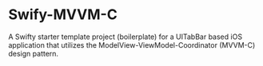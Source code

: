 # Swify-MVVM-C

A Swifty starter template project (boilerplate) for a UITabBar based iOS application that utilizes the ModelView-ViewModel-Coordinator (MVVM-C) design pattern.
